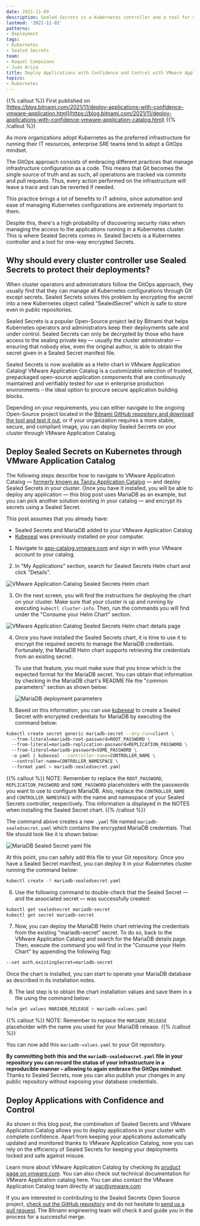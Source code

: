 ```yaml
---
date: 2021-11-09
description: Sealed Secrets is a Kubernetes controller and a tool for one-way encrypted Secrets. In this blog post you will learn how to deploy the Sealed Secrets Helm chart through VMware Application Catalog (TM) and use it to encrypt an application running on your cluster.  
lastmod: '2021-11-02'
patterns:
- Deployment
tags:
- Kubernetes
- Sealed Secrets
team:
- Raquel Campuzano
- Juan Ariza
title: Deploy Applications with Confidence and Control with VMware Application Catalog and Sealed Secrets  
topics:
- Kubernetes
---
```


{{% callout %}} First published on [https://blog.bitnami.com/2021/11/deploy-applications-with-confidence-vmware-application.html](https://blog.bitnami.com/2021/11/deploy-applications-with-confidence-vmware-application-catalog.html) {{% /callout %}}

As more organizations adopt Kubernetes as the preferred infrastructure for running their IT resources, enterprise SRE teams tend to adopt a GitOps mindset.  

The GitOps approach consists of embracing different practices that manage infrastructure configuration as a code. This means that Git becomes the single source of truth and as such, all operations are tracked via commits and pull requests. Thus, every action performed on the infrastructure will leave a trace and can be reverted if needed.  

This practice brings a lot of benefits to IT admins, since automation and ease of managing Kubernetes configurations are extremely important to them. 

Despite this, there's a high probability of discovering security risks when managing the access to the applications running in a Kubernetes cluster. This is where Sealed Secrets comes in. Sealed Secrets is a  Kubernetes controller and a tool for one-way encrypted Secrets.  

## Why should every cluster controller use Sealed Secrets to protect their deployments?  

When cluster operators and administrators follow the GitOps approach, they usually find that they can manage all Kubernetes configurations through Git except secrets. Sealed Secrets solves this problem by encrypting the secret into a new Kubernetes object called “SealedSecret” which is safe to store even in public repositories.  

Sealed Secrets is a popular Open-Source project led by Bitnami that helps Kubernetes operators and administrators keep their deployments safe and under control. Sealed Secrets can only be decrypted by those who have access to the sealing private key — usually the cluster administrator — ensuring that nobody else, even the original author, is able to obtain the secret given in a Sealed Secret manifest file. 

Sealed Secrets is now available as a Helm chart in VMware Application Catalog! VMware Application Catalog is a customizable selection of trusted, prepackaged open-source application components that are continuously maintained and verifiably tested for use in enterprise production environments – the ideal option to procure secure application building blocks.  

Depending on your requirements, you can either navigate to the ongoing Open-Source project located in the [Bitnami GitHub repository and download the tool and test it out](https://github.com/bitnami-labs/sealed-secrets), or if your organization requires a more stable, secure, and compliant image, you can deploy Sealed Secrets on your cluster through VMware Application Catalog.  

## Deploy Sealed Secrets on Kubernetes through VMware Application Catalog 

The following steps describe how to navigate to VMware Application Catalog — [formerly known as Tanzu Application Catalog](https://tanzu.vmware.com/content/blog/announcing-evolution-vmware-application-catalog) — and deploy Sealed Secrets in your cluster. Once you have it installed, you will be able to deploy any application — this blog post uses MariaDB as an example, but you can pick another solution existing in your catalog — and encrypt its secrets using a Sealed Secret.  

This post assumes that you already have: 

* Sealed Secrets and MariaDB added to your VMware Application Catalog 
* [Kubeseal](https://github.com/bitnami-labs/sealed-secrets#overview) was previously installed on your computer. 

1. Navigate to [app-catalog.vmware.com](https://app-catalog.vmware.com) and sign in with your VMware account to your catalog. 

2. In "My Applications" section, search for Sealed Secrets Helm chart and click "Details".

![VMware Application Catalog Sealed Secrets Helm chart](images/vac-sealed-secrets.png)

3. On the next screen, you will find the instructions for deploying the chart on your cluster. Make sure that your cluster is up and running by executing `kubectl cluster-info`. Then, run the commands you will find under the "Consume your Helm Chart" section.

![VMware Application Catalog Sealed Secrets Helm chart details page](images/sealed-secrets-helm-deployment-details.png)

4. Once you have installed the Sealed Secrets chart, it is time to use it to encrypt the required secrets to manage the MariaDB credentials. Fortunately, the MariaDB Helm chart supports retrieving the credentials from an existing secret. 

   To use that feature, you must make sure that you know which is the expected format for the MariaDB secret. You can obtain that information by checking in the MariaDB chart's README file the "common parameters" section as shown below: 

   ![MariaDB deployment parameters](images/mariadb-parameters.png) 

5. Based on this information, you can use [kubeseal](https://github.com/bitnami-labs/sealed-secrets#overview) to create a Sealed Secret with encrypted credentials for MariaDB by executing the command below: 

```bash
kubectl create secret generic mariadb-secret --dry-run=client \ 
  --from-literal=mariadb-root-password=ROOT_PASSWORD \ 
  --from-literal=mariadb-replication-password=REPLICATION_PASSWORD \ 
  --from-literal=mariadb-password=SOME_PASSWORD \ 
  -o yaml | kubeseal --controller-name=CONTROLLER_NAME \ 
  --controller-name=CONTROLLER_NAMESPACE \ 
  --format yaml > mariadb-sealedsecret.yaml 
```

{{% callout %}} NOTE: Remember to replace the `ROOT_PASSWORD`, `REPLICATION_PASSWORD` and `SOME_PASSWORD` placeholders with the passwords you want to use to configure MariaDB. Also, replace the `CONTROLLER_NAME` and `CONTROLLER_NAMESPACE` with the name and namespace of your Sealed Secrets controller, respectively. This information is displayed in the NOTES when installing the Sealed Secret chart. {{% /callout %}}

The command above creates a new `.yaml` file named `mariadb-sealedsecret.yaml` which contains the encrypted MariaDB credentials. That file should look like it is shown below:  

![MariaDB Sealed Secret yaml file](images/mariadb-sealed-secrets.png)

At this point, you can safely add this file to your Git repository. Once you have a Sealed Secret manifest, you can deploy it in your Kubernetes cluster running the command below: 

```bash
kubectl create -f mariadb-sealedsecret.yaml 
```

6. Use the following command to double-check that the Sealed Secret — and the associated secret — was successfully created: 

```bash
kubectl get sealedsecret mariadb-secret 
kubectl get secret mariadb-secret  
```

7. Now, you can deploy the MariaDB Helm chart retrieving the credentials from the existing "mariadb-secret" secret. To do so, back to the VMware Application Catalog and search for the MariaDB details page. Then, execute the command you will find in the "Consume your Helm Chart" by appending the following flag: 

```bash
--set auth.existingSecret=mariadb-secret 
```

   Once the chart is installed, you can start to operate your MariaDB database as described in its installation notes. 

8. The last step is to obtain the chart installation values and save them in a file using the command below: 

```bash
helm get values MARIADB_RELEASE > mariadb-values.yaml 
```

{{% callout %}} NOTE: Remember to replace the `MARIADB_RELEASE` placeholder with the name you used for your MariaDB release. {{% /callout %}}

You can now add this `mariadb-values.yaml` to your Git repository.  

**By committing both this and the `mariadb-sealedsecret.yaml` file in your repository you can record the status of your infrastructure in a reproducible manner – allowing to again embrace the GitOps mindset**. Thanks to Sealed Secrets, now you can also publish your changes in any public repository without exposing your database credentials. 

## Deploy Applications with Confidence and Control 

As shown in this blog post, the combination of Sealed Secrets and VMware Application Catalog allows you to deploy applications in your cluster with complete confidence. Apart from keeping your applications automatically updated and monitored thanks to VMware Application Catalog, now you can rely on the efficiency of Sealed Secrets for keeping your deployments locked and safe against misuse.  

Learn more about VMware Application Catalog by checking its [product page on vmware.com](https://tanzu.vmware.com/application-catalog). You can also check out technical documentation for VMware Application catalog here. You can also contact the VMware Application Catalog team directly at vac@vmware.com  

If you are interested in contributing to the Sealed Secrets Open Source project, [check out the GitHub repository](https://github.com/bitnami-labs/sealed-secrets) and do not hesitate to [send us a pull request](https://github.com/bitnami-labs/sealed-secrets/pulls). The Bitnami engineering team will check it and guide you in the process for a successful merge.   
